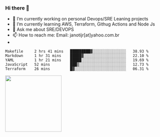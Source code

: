 ### Hi there 👋


- 🔭 I’m currently working on personal Devops/SRE Leaning projects
- 🌱 I’m currently learning AWS, Terraform, Githug Actions and Node Js
- 💬 Ask me about SRE/DEVOPS
- 📫 How to reach me: Email: janotijr[at]yahoo.com.br
- 
<!--START_SECTION:waka-->
```text
Makefile     2 hrs 41 mins   █████████▓░░░░░░░░░░░░░░░   38.93 % 
Markdown     1 hr 31 mins    █████▓░░░░░░░░░░░░░░░░░░░   22.10 % 
YAML         1 hr 21 mins    █████░░░░░░░░░░░░░░░░░░░░   19.69 % 
JavaScript   52 mins         ███▒░░░░░░░░░░░░░░░░░░░░░   12.73 % 
Terraform    26 mins         █▓░░░░░░░░░░░░░░░░░░░░░░░   06.31 % 
```
<!--END_SECTION:waka-->

<img height="180em" src="https://github-readme-stats.vercel.app/api?username=janoti&show_icons=true&hide_border=true&&count_private=true&include_all_commits=true" />
